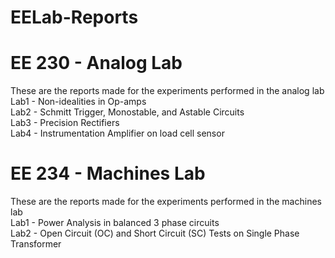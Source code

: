 # EELab-Reports
# EE 230 - Analog Lab
These are the reports made for the experiments performed in the analog lab\
Lab1 - Non-idealities in Op-amps\
Lab2 - Schmitt Trigger, Monostable, and Astable Circuits\
Lab3 - Precision Rectifiers\
Lab4 - Instrumentation Amplifier on load cell sensor
# EE 234 - Machines Lab
These are the reports made for the experiments performed in the machines lab\
Lab1 - Power Analysis in balanced 3 phase circuits\
Lab2 - Open Circuit (OC) and Short Circuit (SC) Tests on Single Phase Transformer